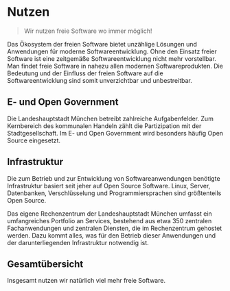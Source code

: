 
<script setup>
import TagTile from "../.vitepress/components/TagTile.vue";
import TagList from "../.vitepress/components/TagList.vue";
import TagFilter from "../.vitepress/components/TagFilter.vue";
import { ref } from 'vue';

const selectedFilters = ref(['foss'])
</script>


# Nutzen

> Wir nutzen freie Software wo immer möglich!  

Das Ökosystem der freien Software bietet unzählige Lösungen und Anwendungen für moderne Softwareentwicklung.
Ohne den Einsatz freier Software ist eine zeitgemäße Softwareentwicklung nicht mehr vorstellbar.
Man findet freie Software in nahezu allen modernen Softwareprodukten.
Die Bedeutung und der Einfluss der freien Software auf die Softwareentwicklung sind somit unverzichtbar und unbestreitbar.

## E- und Open Government

Die Landeshauptstadt München betreibt zahlreiche Aufgabenfelder.
Zum Kernbereich des kommunalen Handeln zählt die Partizipation mit der Stadtgesellschaft.
Im E- und Open Government wird besonders häufig Open Source eingesetzt.

<TagTile :tag-names="['opengovernment']" />

## Infrastruktur

Die zum Betrieb und zur Entwicklung von Softwareanwendungen benötigte Infrastruktur basiert seit jeher auf Open Source Software.
Linux, Server, Datenbanken, Verschlüsselung und Programmiersprachen sind größtenteils Open Source.

Das eigene Rechenzentrum der Landeshauptstadt München umfasst ein umfangreiches Portfolio an Services, bestehend aus etwa 350 zentralen Fachanwendungen und zentralen Diensten, die im Rechenzentrum gehostet werden.
Dazu kommt alles, was für den Betrieb dieser Anwendungen und der darunterliegenden Infrastruktur notwendig ist.

<TagTile :tag-names="['infrastruktur']" />


## Gesamtübersicht

Insgesamt nutzen wir natürlich viel mehr freie Software.

<ClientOnly>

<TagFilter
v-model="selectedFilters"
/>

<TagTile
:tag-names="selectedFilters"
show-tags
/>

</ClientOnly>
